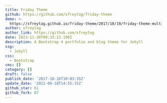 ```yaml
---
title: Friday Theme
github: https://github.com/sfreytag/friday-theme
demo: >-
  https://sfreytag.github.io/friday-theme/2017/10/19/friday-theme-multiple-images.html
author: sfreytag
author_link: https://github.com/sfreytag
date: 2023-11-30T09:33:23.190Z
description: A Bootstrap 4 portfolio and blog theme for Jekyll
ssg:
  - Jekyll
css:
  - Bootstrap
cms: []
category: []
draft: false
publish_date: '2017-10-16T10:03:35Z'
update_date: '2021-09-18T14:55:15Z'
github_star: 61
github_fork: 87
---
```

